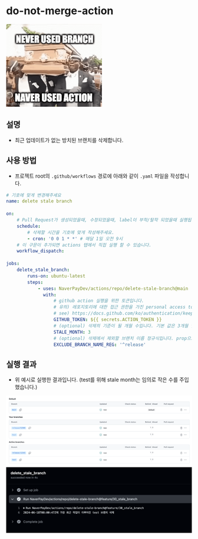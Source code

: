 # do-not-merge-action

![delete](./src/assets/delete.gif)

## 설명

- 최근 업데이트가 없는 방치된 브랜치를 삭제합니다.

## 사용 방법

- 프로젝트 root의 `.github/workflows` 경로에 아래와 같이 `.yaml` 파일을 작성합니다.

```yaml
# 기호에 맞게 변경해주세요
name: delete stale branch 

on:
    # Pull Request가 생성되었을때, 수정되었을때, label이 부착/탈착 되었을때 실행됩니다.
    schedule:
        # 삭제할 시간을 기호에 맞게 작성해주세요. 
        - cron: '0 0 1 * *' # 매달 1일 오전 9시
    # 이 구문이 추가되면 actions 탭에서 직접 실행 할 수 있습니다.
    workflow_dispatch:

jobs:
    delete_stale_branch:
        runs-on: ubuntu-latest
        steps:
            - uses: NaverPayDev/actions/repo/delete-stale-branch@main
              with:
                  # github action 실행을 위한 토큰입니다.
                  # 유의) 레포지토리에 대한 접근 권한을 가진 personal access token 발급 후 repository token으로 등록이 필요합니다
                  # see) https://docs.github.com/ko/authentication/keeping-your-account-and-data-secure/managing-your-personal-access-tokens
                  GITHUB_TOKEN: ${{ secrets.ACTION_TOKEN }}
                  # (optional) 삭제의 기준이 될 개월 수입니다. 기본 값은 3개월 입니다.
                  STALE_MONTH: 3
                  # (optional) 삭제에서 제외할 브랜치 이름 정규식입니다. prop으로 주입되었으나 올바른 문법이 아니라면 액션 수행이 중지됩니다.
                  EXCLUDE_BRANCH_NAME_REG: '^release'

```

## 실행 결과

- 위 예시로 실행한 결과입니다. (test를 위해 stale month는 임의로 작은 수를 주입했습니다.)

![branches](./src/assets/branches.png)
![result](./src/assets/result.png)
